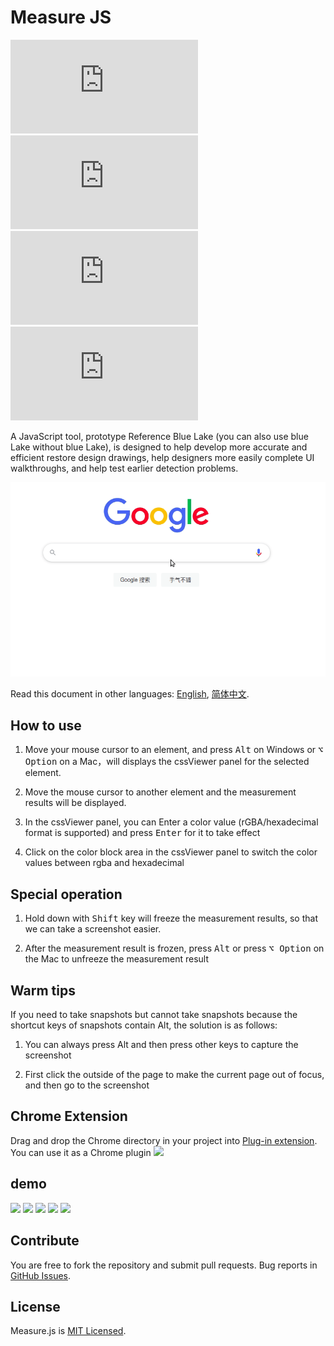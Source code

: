 # Measure JS

![GitHub Stars](https://img.shields.io/github/stars/weijian-zhu/measure.js)
![Github Forks](https://img.shields.io/github/forks/weijian-zhu/measure.js)
![GitHub Open Issues](https://img.shields.io/github/issues/weijian-zhu/measure.js)
![License](https://img.shields.io/github/license/weijian-zhu/measure.js)

A JavaScript tool, prototype Reference Blue Lake (you can also use blue Lake without blue Lake), is designed to help develop more accurate and efficient restore design drawings, help designers more easily complete UI walkthroughs, and help test earlier detection problems.

![](./assets/demo3.gif)

Read this document in other languages: [English](README.md), [简体中文](README.zh.md).

## How to use

1. Move your mouse cursor to an element, and press <kbd>Alt</kbd> on Windows or <kbd>⌥ Option</kbd> on a Mac，will displays the cssViewer panel for the selected element.

2. Move the mouse cursor to another element and the measurement results will be displayed.

3. In the cssViewer panel, you can Enter a color value (rGBA/hexadecimal format is supported) and press <kbd>Enter</kbd> for it to take effect

4. Click on the color block area in the cssViewer panel to switch the color values between rgba and hexadecimal

## Special operation

1. Hold down with <kbd>Shift</kbd> key will freeze the measurement results, so that we can take a screenshot easier.

2. After the measurement result is frozen, press <kbd>Alt</kbd> or press <kbd>⌥ Option</kbd> on the Mac to unfreeze the measurement result

## Warm tips

If you need to take snapshots but cannot take snapshots because the shortcut keys of snapshots contain Alt, the solution is as follows:

1. You can always press Alt and then press other keys to capture the screenshot

2. First click the outside of the page to make the current page out of focus, and then go to the screenshot

## Chrome Extension

Drag and drop the Chrome directory in your project into [Plug-in extension](chrome://extensions/). You can use it as a Chrome plugin
![](./assets/install.png)

## demo

![](./assets/icon.png)
![](./assets/example4.png)
![](./assets/example1.png)
![](./assets/example2.png)
![](./assets/example3.png)

## Contribute

You are free to fork the repository and submit pull requests. Bug reports in [GitHub Issues](https://github.com/weijian-zhu/measure.js/issues).

## License

Measure.js is [MIT Licensed](LICENSE).
